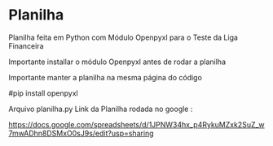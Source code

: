 # Planilha
Planilha feita em Python com Módulo Openpyxl para o Teste da Liga Financeira

Importante installar o módulo Openpyxl antes de rodar a planilha

Importante manter a planilha na mesma página do código 

#pip install openpyxl 

Arquivo planilha.py
Link da Planilha rodada no google : 

https://docs.google.com/spreadsheets/d/1JPNW34hx_p4RykuMZxk2SuZ_w7mwADhn8DSMxO0sJ9s/edit?usp=sharing
